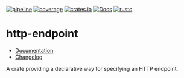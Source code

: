 [![pipeline](https://gitlab.com/d-e-s-o/http-endpoint/badges/master/pipeline.svg)](https://gitlab.com/d-e-s-o/http-endpoint/commits/master)
[![coverage](https://gitlab.com/d-e-s-o/http-endpoint/badges/master/coverage.svg)](https://gitlab.com/d-e-s-o/http-endpoint/-/jobs/artifacts/master/file/kcov/kcov-merged/index.html?job=coverage:kcov)
[![crates.io](https://img.shields.io/crates/v/http-endpoint.svg)](https://crates.io/crates/http-endpoint)
[![Docs](https://docs.rs/http-endpoint/badge.svg)](https://docs.rs/http-endpoint)
[![rustc](https://img.shields.io/badge/rustc-1.46+-blue.svg)](https://blog.rust-lang.org/2020/08/27/Rust-1.46.0.html)

http-endpoint
=============

- [Documentation][docs-rs]
- [Changelog](CHANGELOG.md)

A crate providing a declarative way for specifying an HTTP endpoint.


[docs-rs]: https://docs.rs/crate/http-endpoint
